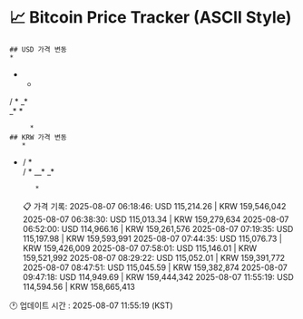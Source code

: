 # 📈 Bitcoin Price Tracker (ASCII Style)
    ## USD 가격 변동 
    *         
   * *    
  / * _*  
 _*     * 
          
          
          
         *
    ## KRW 가격 변동
       *      
* /  *    
  / * __* 
 _*       
          
          
          
         *
    📋 가격 기록:
    2025-08-07 06:18:46: USD 115,214.26 | KRW 159,546,042
2025-08-07 06:38:30: USD 115,013.34 | KRW 159,279,634
2025-08-07 06:52:00: USD 114,966.16 | KRW 159,261,576
2025-08-07 07:19:35: USD 115,197.98 | KRW 159,593,991
2025-08-07 07:44:35: USD 115,076.73 | KRW 159,426,009
2025-08-07 07:58:01: USD 115,146.01 | KRW 159,521,992
2025-08-07 08:29:22: USD 115,052.01 | KRW 159,391,772
2025-08-07 08:47:51: USD 115,045.59 | KRW 159,382,874
2025-08-07 09:47:18: USD 114,949.69 | KRW 159,444,342
2025-08-07 11:55:19: USD 114,594.56 | KRW 158,665,413
    
🕐 업데이트 시간 : 2025-08-07 11:55:19 (KST)
